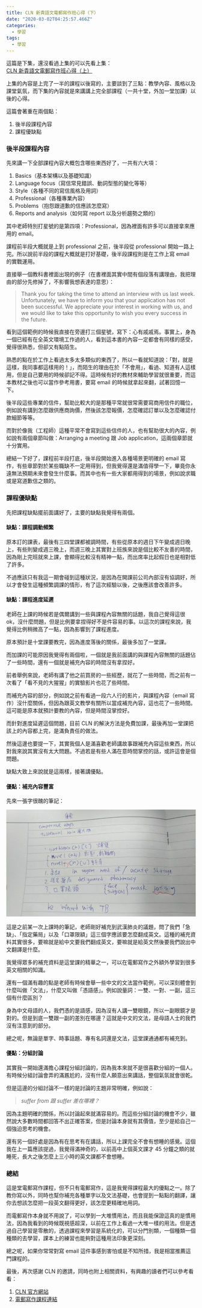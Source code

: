 ```yaml
---
title: CLN 新貴語文電郵寫作班心得（下）
date: "2020-03-02T04:25:57.466Z"
categories:
  - 學習
tags:
  - 學習
---
```


這篇是下集，還沒看過上集的可以先看上集：[CLN 新貴語文電郵寫作班心得（上）](https://medium.com/@hulitw/cln-email-writing-part1-5262fcd9ff79)

上集的內容是上完了一半的課程以後寫的，主要談到了三點：教學內容、風格以及課堂氣氛，而下集的內容就是來講講上完全部課程（一共十堂，外加一堂加課）以後的心得。

這篇會著重在兩個點：

1.  後半段課程內容
2.  課程優缺點

### 後半段課程內容

先來講一下全部課程內容大概包含哪些東西好了，一共有六大項：

1.  Basics（基本架構以及基礎知識）
2.  Language focus（寫信常見錯誤、動詞型態的變化等等）
3.  Style（各種不同的寫信風格及用詞）
4.  Professional（各種專業內容）
5.  Problems（抱怨跟道歉的信應該怎麼寫）
6.  Reports and analysis（如何寫 report 以及分析趨勢之類的）

其中老師特別打星號的是第四項：Professional，因為裡面有許多可以直接拿來應用的 email。

課程前半段大概就是上到 professional 之前，後半段從 professional 開始一路上完。所以說前半段的課程大概就是打好基礎，後半段課程則是在工作上寫 email 的實戰運用。

直接舉一個教科書裡面出現的例子（在書裡面其實中間有個段落有講理由，我把理由的部分先修掉了，不影響我想表達的意思）：

> Thank you for taking the time to attend an interview with us last week. Unfortunately, we have to inform you that your application has not been successful. We appreciate your interest in working with us, and we would like to take this opportunity to wish you every success in the future.

看到這個範例的時候我直接在旁邊打三個星號，寫下：心有戚戚焉。事實上，身為一個已經有在全英文環境工作過的人，看到這本書的內容一定都會有同樣的感受，覺得很熟悉，但卻又有點陌生。

熟悉的點在於工作上看過太多太多類似的東西了，所以一看就知道說：「對，就是這樣，我同事都這樣用的！」，而陌生的理由在於「不會用」，看過、知道有人這樣用，但是自己要用的時候卻記不得。這時候有好的教材來輔助學習就很重要，而這本教材之後也可以當作參考用書，要寫 email 的時候就拿起來翻，試著回憶一下。

後半段這些專業的信件，幫助比較大的是那種平常就很常需要寫商用信件的職位，例如說有講到怎麼跟供應商詢價，然後該怎麼報價，怎麼確認訂單以及怎麼確認付款細節等等。

而對於像我（工程師）這種平常不會寫到這些信件的人，也有幫助很大的內容，例如說有兩個章節叫做：Arranging a meeting 跟 Job application，這兩個章節就十分實用。

總結一下好了，課程前半段打底，後半段開始進入各種場景更明確的 email 寫作，有些章節對於某些職缺不一定用得到，但我覺得還是滿值得學一下，畢竟你永遠無法預期未來會發生什麼事。而其中也有一些大家都用得到的場景，例如說求職或是寫道歉信之類的。

### 課程優缺點

先把課程缺點擺前面講好了，主要的缺點我覺得有兩個。

#### 缺點：課程調動頻繁

原本訂的課表，最後有三四堂課都被調時間，有些從原本的週日下午變成週日晚上，有些則變成週三晚上，而週三晚上其實對上班族來說是個比較不友善的時間，因為剛上完班就來上課，會顯得比較沒有精神一點，而出席率比起假日也是相對低了許多。

不過應該只有我這一期會碰到這種狀況，是因為在開課前公司內部沒有協調好，所以才會發生這種頻繁調課的情形，有了這次經驗以後，之後應該會改善許多。

#### 缺點：課程進度延遲

老師在上課的時候若是偶爾講到一些與課程內容無關的話題，我自己覺得這很 ok，沒什麼問題，但是比例要拿捏得好不是件容易的事。以這次的課程來說，我覺得比例稍微高了一點，因為影響到了課程進度。

原本預計是十堂課要教完，因為進度落後的關係，最後多加了一堂課。

而加課的可能原因我覺得有兩個啦，一個就是我前面講的與課程內容無關的話題佔了一些時間，還有一個就是補充內容的時間沒有拿捏好。

前者舉例來說，老師有講了他之前買房的一些經歷，就花了一些時間，而之前有一次看了「看不見的大猩猩」的實驗影片也花了些時間。

而補充內容的部分，例如說之前有看過一段六人行的影片，與課程內容（email 寫作）沒什麼關係，但因為跟英文教學有關所以當成補充內容，這也花了一些時間。這可能是原本就預計要教的內容，但是時間沒掌控好。

而針對進度延遲這個問題，目前 CLN 的解決方法是免費加課，最後再加一堂課把該上的內容都上完，是滿負責任的做法。

然後這邊也要提一下，其實我個人是滿喜歡老師講故事跟補充內容這些東西，所以對我來說其實沒有太大問題。不過若是有些人滿在意時間掌控的話，或許這會是個問題。

缺點大致上來說就是這兩樣，接著講優點。

#### 優點：補充內容豐富

先來一張字很醜的筆記：

![](/img/cln-email-writing-part2-40213f9302a7/1__hnhv5IvwoertIQn0wcadeQ.jpeg)

這是之前某一次上課時的筆記，老師剛好補充到武漢肺炎的議題，問了我們「急缺」、「指定藥局」以及「口罩限額」這三個字應該要怎麼翻成英文。這種的補充資料其實很多，要嘛就是給中文要我們翻成英文，要嘛就是給英文然後要我們說出中文翻譯是什麼。

我覺得眾多的補充資料是這堂課的精華之一，可以在電郵寫作之外額外學習到很多英文相關的知識。

還有一個滿有趣的點是老師有時候會舉一些中文的文法當作範例，可以深刻體會到什麼叫做「文法」，什麼又叫做「憑語感」。例如說量詞：一雙、一對、一副，這三個有什麼區別？

身為中文母語的人，我們憑的是語感，因為沒有人講一雙眼鏡，所以一副眼鏡才是對的。但是到底一雙跟一副的差別在哪邊？這就是中文的文法，是母語人士的我們沒有注意到的部分。

總之呢，無論是單字、時事話題、專有名詞還是文法，這堂課通通都有補充到。

#### 優點：分組討論

其實我一開始還滿擔心課程分組討論的，因為我本來就不是很喜歡分組的一個人。有時候分組討論會弄的滿尷尬的，沒有什麼人願意出來講話，整個氣氛就會很乾。

但是這邊的分組討論不一樣的是討論的主題非常明確，例如說：

> _suffer from 跟 suffer 差在哪裡？_

因為主題明確的關係，所以討論起來就滿容易的。而這些分組討論的機會不少，雖然說大多數時間都回答不出正確答案，但是討論本身就有其價值，至少是給自己一個強迫思考的機會。

還有另一個好處是因為有在思考有在講話，所以上課完全不會有想睡的感覺。這個我在上一篇應該提過，我覺得滿神奇的，以前高中上個英文課才 45 分鐘之類的就睡死，長大之後怎麼上三小時的英文課都不會想睡。

### 總結

這是堂電郵寫作課程，但不只有電郵寫作，這是我覺得課程最大的優點之一。除了教你寫以外，同時也幫你補充各種單字以及文法基礎，也會提到一點點的翻譯，讓你去想該怎麼把一段英文翻得更好，該怎麼更精確地用詞。

而電郵寫作本身就不用說了，可以學到一大堆慣用法，而且我能保證這真的是慣用法，因為我看到的時候既視感超深，以前在工作上看過一大堆一樣的用法。但是透過自己學習是零散的，透過課程來學習是系統化的，可以分門別類，一個種類一個種類的去學習，課本上的練習也能夠對這種用法印象更深刻。

總之呢，如果你常常對寫 email 這件事感到害怕或是不知所措，我是相當推薦這門課程的。

最後，再次感謝 CLN 的邀請，同時也附上相關資料，有興趣的讀者們可以參考看看：

1.  [CLN 官方網站](https://cln-asia.com/)
2.  [電郵寫作課程連結](https://www.accupass.com/event/2002180549101046452182)
